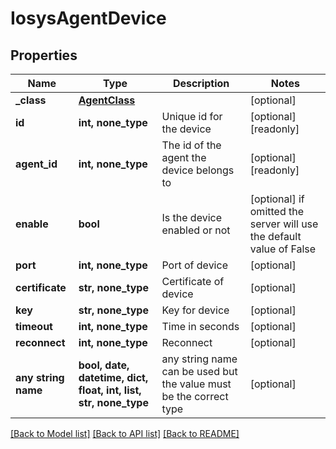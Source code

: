 # IosysAgentDevice


## Properties
Name | Type | Description | Notes
------------ | ------------- | ------------- | -------------
**_class** | [**AgentClass**](AgentClass.md) |  | [optional] 
**id** | **int, none_type** | Unique id for the device | [optional] [readonly] 
**agent_id** | **int, none_type** | The id of the agent the device belongs to | [optional] [readonly] 
**enable** | **bool** | Is the device enabled or not | [optional]  if omitted the server will use the default value of False
**port** | **int, none_type** | Port of device | [optional] 
**certificate** | **str, none_type** | Certificate of device | [optional] 
**key** | **str, none_type** | Key for device | [optional] 
**timeout** | **int, none_type** | Time in seconds | [optional] 
**reconnect** | **int, none_type** | Reconnect | [optional] 
**any string name** | **bool, date, datetime, dict, float, int, list, str, none_type** | any string name can be used but the value must be the correct type | [optional]

[[Back to Model list]](../README.md#documentation-for-models) [[Back to API list]](../README.md#documentation-for-api-endpoints) [[Back to README]](../README.md)


